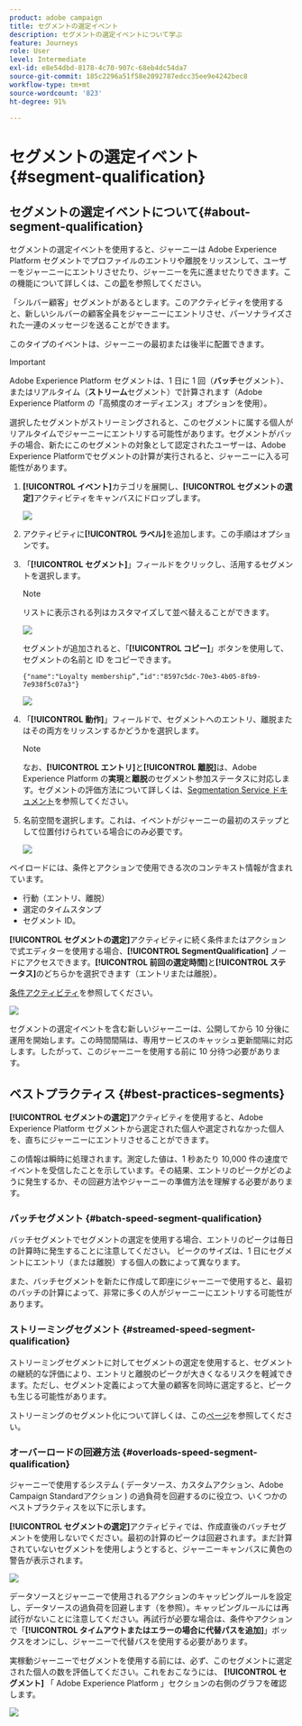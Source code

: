 ```yaml
---
product: adobe campaign
title: セグメントの選定イベント
description: セグメントの選定イベントについて学ぶ
feature: Journeys
role: User
level: Intermediate
exl-id: e8e54dbd-8178-4c70-907c-68eb4dc54da7
source-git-commit: 185c2296a51f58e2092787edcc35ee9e4242bec8
workflow-type: tm+mt
source-wordcount: '823'
ht-degree: 91%

---
```


# セグメントの選定イベント {#segment-qualification}

## セグメントの選定イベントについて{#about-segment-qualification}

セグメントの選定イベントを使用すると、ジャーニーは Adobe Experience Platform セグメントでプロファイルのエントリや離脱をリッスンして、ユーザーをジャーニーにエントリさせたり、ジャーニーを先に進ませたりできます。この機能について詳しくは、この[節](../segment/about-segments.md)を参照してください。

「シルバー顧客」セグメントがあるとします。このアクティビティを使用すると、新しいシルバーの顧客全員をジャーニーにエントリさせ、パーソナライズされた一連のメッセージを送ることができます。

このタイプのイベントは、ジャーニーの最初または後半に配置できます。

>[!IMPORTANT]
>
>Adobe Experience Platform セグメントは、1 日に 1 回（**バッチ**&#x200B;セグメント）、またはリアルタイム（**ストリーム**&#x200B;セグメント）で計算されます（Adobe Experience Platform の「高頻度のオーディエンス」オプションを使用）。
>
>選択したセグメントがストリーミングされると、このセグメントに属する個人がリアルタイムでジャーニーにエントリする可能性があります。セグメントがバッチの場合、新たにこのセグメントの対象として認定されたユーザーは、Adobe Experience Platformでセグメントの計算が実行されると、ジャーニーに入る可能性があります。


1. **[!UICONTROL イベント]**&#x200B;カテゴリを展開し、**[!UICONTROL セグメントの選定]**&#x200B;アクティビティをキャンバスにドロップします。

   ![](../assets/segment5.png)

1. アクティビティに&#x200B;**[!UICONTROL ラベル]**&#x200B;を追加します。この手順はオプションです。

1. 「**[!UICONTROL セグメント]**」フィールドをクリックし、活用するセグメントを選択します。

   >[!NOTE]
   >
   >リストに表示される列はカスタマイズして並べ替えることができます。

   ![](../assets/segment6.png)

   セグメントが追加されると、「**[!UICONTROL コピー]**」ボタンを使用して、セグメントの名前と ID をコピーできます。

   `{"name":"Loyalty membership“,”id":"8597c5dc-70e3-4b05-8fb9-7e938f5c07a3"}`

   ![](../assets/segment-copy.png)

1. 「**[!UICONTROL 動作]**」フィールドで、セグメントへのエントリ、離脱またはその両方をリッスンするかどうかを選択します。

   >[!NOTE]
   >
   >なお、**[!UICONTROL エントリ]**&#x200B;と&#x200B;**[!UICONTROL 離脱]**&#x200B;は、Adobe Experience Platform の&#x200B;**実現**&#x200B;と&#x200B;**離脱**&#x200B;のセグメント参加ステータスに対応します。セグメントの評価方法について詳しくは、[Segmentation Service ドキュメント](https://experienceleague.adobe.com/docs/experience-platform/segmentation/tutorials/evaluate-a-segment.html?lang=ja#interpret-segment-results)を参照してください。

1. 名前空間を選択します。これは、イベントがジャーニーの最初のステップとして位置付けられている場合にのみ必要です。

   ![](../assets/segment7.png)

ペイロードには、条件とアクションで使用できる次のコンテキスト情報が含まれています。

* 行動（エントリ、離脱）
* 選定のタイムスタンプ
* セグメント ID。

**[!UICONTROL セグメントの選定]**&#x200B;アクティビティに続く条件またはアクションで式エディターを使用する場合、**[!UICONTROL SegmentQualification]** ノードにアクセスできます。**[!UICONTROL 前回の選定時間]**&#x200B;と&#x200B;**[!UICONTROL ステータス]**&#x200B;のどちらかを選択できます（エントリまたは離脱）。

[条件アクティビティ](../building-journeys/condition-activity.md#about_condition)を参照してください。

![](../assets/segment8.png)

セグメントの選定イベントを含む新しいジャーニーは、公開してから 10 分後に運用を開始します。この時間間隔は、専用サービスのキャッシュ更新間隔に対応します。したがって、このジャーニーを使用する前に 10 分待つ必要があります。

## ベストプラクティス {#best-practices-segments}

**[!UICONTROL セグメントの選定]**&#x200B;アクティビティを使用すると、Adobe Experience Platform セグメントから選定された個人や選定されなかった個人を、直ちにジャーニーにエントリさせることができます。

この情報は瞬時に処理されます。測定した値は、1 秒あたり 10,000 件の速度でイベントを受信したことを示しています。その結果、エントリのピークがどのように発生するか、その回避方法やジャーニーの準備方法を理解する必要があります。

### バッチセグメント {#batch-speed-segment-qualification}

バッチセグメントでセグメントの選定を使用する場合、エントリのピークは毎日の計算時に発生することに注意してください。
ピークのサイズは、1 日にセグメントにエントリ（または離脱）する個人の数によって異なります。

また、バッチセグメントを新たに作成して即座にジャーニーで使用すると、最初のバッチの計算によって、非常に多くの人がジャーニーにエントリする可能性があります。

### ストリーミングセグメント {#streamed-speed-segment-qualification}

ストリーミングセグメントに対してセグメントの選定を使用すると、セグメントの継続的な評価により、エントリと離脱のピークが大きくなるリスクを軽減できます。ただし、セグメント定義によって大量の顧客を同時に選定すると、ピークも生じる可能性があります。

ストリーミングのセグメント化について詳しくは、この[ページ](https://experienceleague.adobe.com/docs/experience-platform/segmentation/api/streaming-segmentation.html?lang=ja#api)を参照してください。

### オーバーロードの回避方法 {#overloads-speed-segment-qualification}

ジャーニーで使用するシステム ( データソース、カスタムアクション、Adobe Campaign Standardアクション ) の過負荷を回避するのに役立つ、いくつかのベストプラクティスを以下に示します。

**[!UICONTROL セグメントの選定]**&#x200B;アクティビティでは、作成直後のバッチセグメントを使用しないでください。最初の計算のピークは回避されます。まだ計算されていないセグメントを使用しようとすると、ジャーニーキャンバスに黄色の警告が表示されます。

![](../assets/segment-error.png)

データソースとジャーニーで使用されるアクションのキャッピングルールを設定し、データソースの過負荷を回避します（[](../api/capping.md)を参照）。キャッピングルールには再試行がないことに注意してください。再試行が必要な場合は、条件やアクションで「**[!UICONTROL タイムアウトまたはエラーの場合に代替パスを追加]**」ボックスをオンにし、ジャーニーで代替パスを使用する必要があります。

実稼動ジャーニーでセグメントを使用する前には、必ず、このセグメントに選定された個人の数を評価してください。これをおこなうには、 **[!UICONTROL セグメント]** 「 Adobe Experience Platform 」セクションの右側のグラフを確認します。

![](../assets/segment-overload.png)

